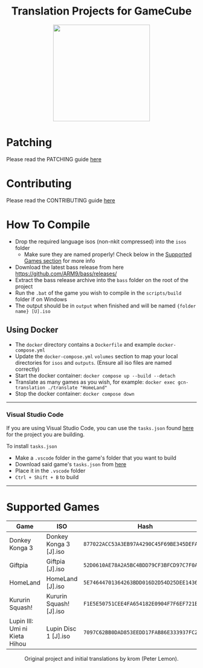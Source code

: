 <h1 align="center"> Translation Projects for GameCube</h1>

<p align="center">
  <img width="256" height="256" src="/../assets/logo.png">
</p>

# Patching
Please read the PATCHING guide [here](https://github.com/BttrDrgn/GCN-Translations/blob/master/PATCHING.md)

# Contributing
Please read the CONTRIBUTING guide [here](https://github.com/BttrDrgn/GCN-Translations/blob/master/CONTRIBUTING.md)

# How To Compile
- Drop the required language isos (non-nkit compressed) into the `isos` folder
  - Make sure they are named properly! Check below in the [Supported Games section](https://github.com/BttrDrgn/GCN-Translations/blob/master/README.md#supported-games) for more info
- Download the latest bass release from here https://github.com/ARM9/bass/releases/
- Extract the bass release archive into the `bass` folder on the root of the project
- Run the `.bat` of the game you wish to compile in the `scripts/build` folder if on Windows
- The output should be in `output` when finished and will be named `{folder name} [U].iso`

## Using Docker
- The `docker` directory contains a `Dockerfile` and example `docker-compose.yml`
- Update the `docker-compose.yml` `volumes` section to map your local directories for `isos` and `outputs`. (Ensure all iso files are named correctly)
- Start the docker container: `docker compose up --build --detach`
- Translate as many games as you wish, for example: `docker exec gcn-translation ./translate "HomeLand"`
- Stop the docker container: `docker compose down`

--------------

### Visual Studio Code
If you are using Visual Studio Code, you can use the `tasks.json` found [here](https://github.com/BttrDrgn/GCN-Translations/tree/assets/Build%20Tasks/Vscode) for the project you are building.

To install `tasks.json`
- Make a `.vscode` folder in the game's folder that you want to build
- Download said game's `tasks.json` from [here](https://github.com/BttrDrgn/GCN-Translations/tree/assets/Build%20Tasks/Vscode)
- Place it in the `.vscode` folder
- `Ctrl + Shift + B` to build

--------------

# Supported Games
| Game                           | ISO                     | Hash                                       |
|--------------------------------|-------------------------|--------------------------------------------|
| Donkey Konga 3                 | Donkey Konga 3 [J].iso  | `877022ACC53A3EB97A4290C45F69BE345DEFA0E0` |
| Giftpia                        | Giftpia [J].iso         | `52D0610AE78A2A5BC4BDD79CF3BFCD97C7F0A638` |
| HomeLand                       | HomeLand [J].iso        | `5E74644701364263BDD016D2D54D25DEE1436345` |
| Kururin Squash!                | Kururin Squash! [J].iso | `F1E5E50751CEE4FA654182E0904F7F6EF721E5CC` |
| Lupin III: Umi ni Kieta Hihou  | Lupin Disc 1 [J].iso    | `7097C62BB0DAD853EEDD17FAB86E333937FC207D` |

<p align="center"> Original project and initial translations by krom (Peter Lemon). </p>
